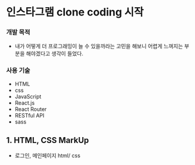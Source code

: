 # 인스타그램 clone coding 시작

### 개발 목적
* 내가 어떻게 더 프로그래밍이 늘 수 있을까라는 고민을 해보니 어렵게 느껴지는 부분을 해야겠다고 생각이 들었다.

### 사용 기술
* HTML
* css
* JavaScript
* React.js
* React Router
* RESTful API
* sass

## 1. HTML, CSS MarkUp
* 로그인, 메인페이지 html/ css